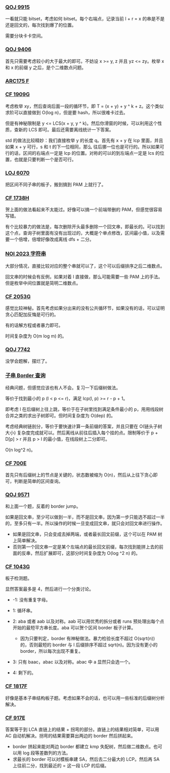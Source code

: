 ### [QOJ 9915](https://qoj.ac/contest/1885/problem/9915)

一看就只能 bitset，考虑如何 bitset。每个右端点，记录当前 l + r = x 的串是不是还是回文的，每次找到爆了的位置。

需要分块卡卡空间。

### [QOJ 9406](https://qoj.ac/contest/1803/problem/9406)

首先只需要考虑较小的大于最大的即可。不妨设 x >= y, z 并且 yz <= zy。枚举 x 和 x 的前缀 y 之后，是个二维数点问题。

### [ARC175 F](https://atcoder.jp/contests/arc175/tasks/arc175_f)



### [CF 1909G](https://codeforces.com/problemset/problem/1909/G)

考虑枚举 xy，然后查询后面一段的循环节，即 T = (x + y) + y ^ k + z。这个类似求阶可以直接做到 O(log n)，但是要 hash，所以很难卡过去。

但是有神秘限制是 y <= LCS(x + y, y ^ k)。然后你滑窗的时候，可以利用这个性质，查新的 LCS 即可。最后还需要离线统计一下答案。

std 的做法比较精妙：我们直接枚举 y 的长度 q。首先有 x + y 在 lcp 里面，并且如果 x + y 可行，s 和 t 的下一位相同，那么 往后挪一位也是可行的。所以如果可行的话，区间的右端点一定是 lcp 的位置。对称的可以的到左端点一定是 lcs 的位置，也就是只要判断一个是否可行。

### [LOJ 6070](https://loj.ac/p/6070)

把区间不同子串的板子，搬到搞到 PAM 上就行了。

### [CF 1738H](https://codeforces.com/contest/1738/problem/H)

贺上面的做法看起来不太能过。好像可以搞一个前端带删的 PAM，但感觉很容易写错。

有个比较暴力的做法是，每次删除开头最多删除一个回文串，即最长的。可以找到这个点，查询子树里面有没有出现过的，大概是个单点修改，区间最小值，以及需要一个倍增，倍增好像改成离线 dfs + 二分。

### [NOI 2023 字符串](https://qoj.ac/problem/6759)

大部分情况，直接比较对应的整个串就可以了，这个可以后缀排序之后二维数点。

回文串的时候会有反例，如果对着 l 直接做，那么可能需要一些 PAM 上的手法。但是枚举中间位置就是简明二维数点。

### [CF 2053G](https://codeforces.com/problemset/problem/2053/G)

感觉比较神秘。首先考虑如果分出来的没有公共循环节，如果没有的话，可以证明贪心匹配加反悔是可行的。

有的话解方程或者暴力即可。

时间复杂度为 O(m log m) 的。

### [QOJ 7742](https://qoj.ac/contest/1435/problem/7742)

没学会题解，摆烂了。

### [子串 Border 查询](https://codeforces.com/gym/100962/problem/D)

经典问题，但感觉应该也有人不会。复习一下后缀树做法。

等价于找到最小的 p (l < p <= r)，满足 lcp(l, p) >= r - p + 1。

即考虑 l 在后缀树上往上跳，等价于在子树里找到满足条件最小的 p，用用线段树合并之类的求出子树即可。但时间复杂度为 O(dep) 的。

考虑经典树链剖分，等价于要快速计算一条前缀的答案，并且只要在 O(链头子树大小) 复杂度完成就可以。然后离线从前往后插入每个挂的点。限制等价于 p + D[p] > r 并且 p > l 的最小值，在线段树上二分即可。

O(n log^2 n)。

### [CF 700E](https://codeforces.com/problemset/problem/700/E)

首先只有后缀树上的节点是关键的，状态数被缩为 O(n)，然后从上往下贪心即可，判断是简单的区间查询。

### [QOJ 9571](https://qoj.ac/contest/1828/problem/9571)

和上面一个题，反着的 border jump。

如果是回文串，至少可以做到一半，而不是回文串，因为第一步只能选不超过一半的，至多只有一半。所以操作的时候一旦变成回文串，就只会对回文串进行操作。

- 如果是回文串，只会变成去掉两端，或者最长回文前缀，这个可以在 PAM 树上简单解决。
- 否则第一个回文串一定是某个左端点的最长回文前缀，每次找到能拼上去的前面的反串，然后扩展即可，这部分时间复杂度为 O(log ^2 n) 的。

### [CF 1043G](https://codeforces.com/problemset/problem/1043/G)

板子检测题。

显然答案最多是 4，然后进行一个分类讨论。

- -1: 没有重复字母。

- 1: 循环串。
- 2: aba 或者 aab 以及对称。aab 可以用优秀的拆分或者 runs 预处理出每个点开始的最短平方串长度。aba 可以贺个区间 border 板子计算。
  - 因为只要判定，border 有神秘做法。暴力检验长度不超过 O(sqrt(n)) 的，否则最短的 border 与 l 后缀排序不超过 sqrt(n)。因为没有更小的 border，所以每次出现不重复。
- 3: 只有 baac，abac 以及对称。abac 中 a 显然只会选一个。
- 4: 剩下的。

### [CF 1817F](https://codeforces.com/problemset/problem/1817/F)

好像是基本子串结构板子题。考虑如果不会的话，也可以用一些标准的后缀树分析解决。

### [CF 917E](https://codeforces.com/problemset/problem/917/E)

答案等于到 LCA 直链上的结果 + 拐弯的部分。直链上的结果相对简单，可以用 AC 自动机解决。拐弯的结果需要算出两边的 border 然后拼起来。

- border 拼起来能对两边 border 都建立 kmp 失配树，然后做二维数点。也可以用 log 段等差数列的方法。
- 求最长的 border 可以对模板串建 SA，然后去二分最大的 LCP。然后再 SA 上往前二分，找到最近的 = 这一段 LCP 的后缀。
